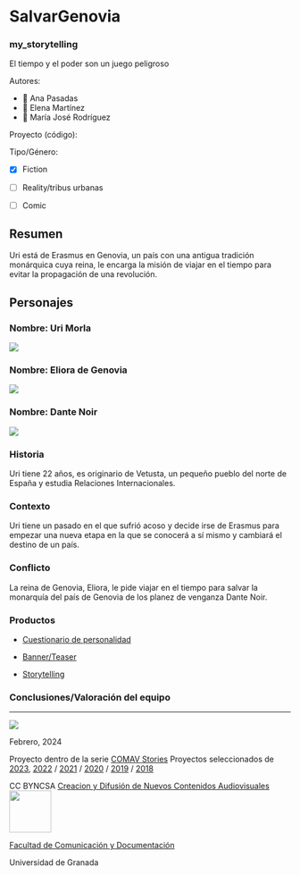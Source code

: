 
# SalvarGenovia 
### my_storytelling
El tiempo y el poder son un juego peligroso

Autores:  
<!---
Incluir lista de personas del grupo 
Se puede añadir enlace a página personal de github o lo que se quiera...(optativo)
-->

- :woman: Ana Pasadas
- :woman: Elena Martínez
- :woman: María José Rodríguez 

Proyecto (código): 

Tipo/Género:  
- [x] Fiction 
- [ ] Reality/tribus urbanas  
- [ ] Comic



## Resumen

Uri está de Erasmus en Genovia, un país con una antigua tradición monárquica cuya reina, le encarga la misión de viajar en el tiempo para evitar la propagación de una revolución. 

## Personajes

### Nombre: Uri Morla

![](https://github.com/alynalab/salvarGenovia/blob/main/image.png)

### Nombre: Eliora de Genovia

![](https://github.com/alynalab/salvarGenovia/blob/main/WhatsApp%20Image%202024-03-19%20at%2010.08.58%20AM.jpeg)

### Nombre: Dante Noir

![](https://github.com/alynalab/salvarGenovia/blob/main/WhatsApp%20Image%202024-03-19%20at%2010.09.06%20AM.jpeg)

### Historia

Uri tiene 22 años, es originario de Vetusta, un pequeño pueblo del norte de España y estudia Relaciones Internacionales.

### Contexto

Uri tiene un pasado en el que sufrió acoso y decide irse de Erasmus para empezar una nueva etapa en la que se conocerá a sí mismo y cambiará el destino de un país.

### Conflicto 

La reina de Genovia, Eliora, le pide viajar en el tiempo para salvar la monarquía del país de Genovia de los planez de venganza Dante Noir. 

### Productos

- [Cuestionario de personalidad](https://h5p.org/node/1479454?feed_me=nps)


- [Banner/Teaser](https://cloud.protopie.io/p/e4d99cb5d7d647fc0813d5aa?ui=true&scaleToFit=true&enableHotspotHints=true&cursorType=touch&mockup=true&bgColor=%23F5F5F5&bgImage=undefined&playSpeed=1)


- [Storytelling](https://arcweave.com/app/project/kM6NVzv6m3/play)




### Conclusiones/Valoración del equipo

------
![](https://upload.wikimedia.org/wikipedia/commons/thumb/6/62/CC-BY-SA-Andere_Wikis_%28v%29.svg/200px-CC-BY-SA-Andere_Wikis_%28v%29.svg.png)




<!---
Lista completa de emojis de markDown - https://gist.github.com/rxaviers/7360908) 
-->



Febrero, 2024

Proyecto dentro de la serie [COMAV Stories](https://github.com/mgea/storytelling/blob/master/What_is_a_digital_storytelling.md) 
Proyectos seleccionados de [2023](https://github.com/mgea/storytelling/tree/master/2023), [2022](https://github.com/mgea/storytelling/blob/master/2022/readme.md) / [2021](https://github.com/mgea/storytelling/blob/master/2021/readme.md) / [2020](https://github.com/mgea/storytelling/blob/master/2020/readme.md)  / 
[2019](https://github.com/mgea/storytelling/blob/master/2019/readme.md) / [2018](https://github.com/mgea/storytelling/blob/master/2018/readme.md) 

CC BYNCSA  [Creacion y Difusión de Nuevos Contenidos Audiovisuales](http://utopolis.ugr.es/medialab)
<img src="https://mirrors.creativecommons.org/presskit/buttons/88x31/png/by-nc-sa.png"  width="75" > 

[Facultad de Comunicación y Documentación](http://fcd.ugr.es)

Universidad de Granada
